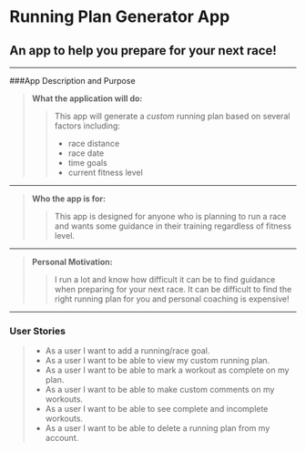 # Running Plan Generator App

## An app to help you prepare for your next race!

___

###App Description and Purpose

>**What the application will do:**
>
>>This app will generate a *custom* running plan based on several factors including: 
 >>- race distance
 >>- race date
 >>- time goals
 >>- current fitness level

___

>**Who the app is for:**
> 
>>This app is designed for anyone who is planning to run a race and wants some guidance in their training regardless of fitness level. 

___

>**Personal Motivation:**
>
>>I run a lot and know how difficult it can be to find guidance when preparing for your next race. 
>>It can be difficult to find the right running plan for you and personal coaching is expensive! 

___

### User Stories

> - As a user I want to add a running/race goal. 
> - As a user I want to be able to view my custom running plan. 
> - As a user I want to be able to mark a workout as complete on my plan.
> - As a user I want to be able to make custom comments on my workouts. 
> - As a user I want to be able to see complete and incomplete workouts. 
> - As a user I want to be able to delete a running plan from my account. 
